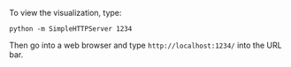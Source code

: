 To view the visualization, type:

```
python -m SimpleHTTPServer 1234
```

Then go into a web browser and type `http://localhost:1234/` into the URL bar.

